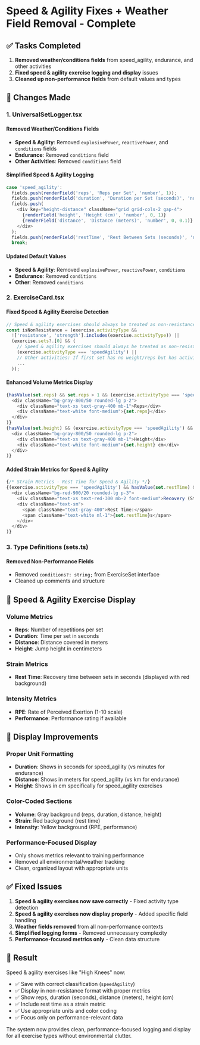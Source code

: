 # Speed & Agility Fixes + Weather Field Removal - Complete

## ✅ **Tasks Completed**

1. **Removed weather/conditions fields** from speed_agility, endurance, and other activities
2. **Fixed speed & agility exercise logging and display** issues
3. **Cleaned up non-performance fields** from default values and types

## 🎯 **Changes Made**

### **1. UniversalSetLogger.tsx**

#### **Removed Weather/Conditions Fields**
- **Speed & Agility**: Removed `explosivePower`, `reactivePower`, and `conditions` fields
- **Endurance**: Removed `conditions` field  
- **Other Activities**: Removed `conditions` field

#### **Simplified Speed & Agility Logging**
```typescript
case 'speed_agility':
  fields.push(renderField('reps', 'Reps per Set', 'number', 1));
  fields.push(renderField('duration', 'Duration per Set (seconds)', 'number', 1));
  fields.push(
    <div key="height-distance" className="grid grid-cols-2 gap-4">
      {renderField('height', 'Height (cm)', 'number', 0, 1)}
      {renderField('distance', 'Distance (meters)', 'number', 0, 0.1)}
    </div>
  );
  fields.push(renderField('restTime', 'Rest Between Sets (seconds)', 'number', 0));
  break;
```

#### **Updated Default Values**
- **Speed & Agility**: Removed `explosivePower`, `reactivePower`, `conditions`
- **Endurance**: Removed `conditions`  
- **Other**: Removed `conditions`

### **2. ExerciseCard.tsx**

#### **Fixed Speed & Agility Exercise Detection**
```typescript
// Speed & agility exercises should always be treated as non-resistance
const isNonResistance = (exercise.activityType && 
  !['resistance', 'strength'].includes(exercise.activityType)) ||
  (exercise.sets?.[0] && (
    // Speed & agility exercises should always be treated as non-resistance
    (exercise.activityType === 'speedAgility') ||
    // Other activities: If first set has no weight/reps but has activity-specific fields
    ...
  ));
```

#### **Enhanced Volume Metrics Display**
```typescript
{hasValue(set.reps) && set.reps > 1 && (exercise.activityType === 'speedAgility') && (
  <div className="bg-gray-800/50 rounded-lg p-2">
    <div className="text-xs text-gray-400 mb-1">Reps</div>
    <div className="text-white font-medium">{set.reps}</div>
  </div>
)}
{hasValue(set.height) && (exercise.activityType === 'speedAgility') && (
  <div className="bg-gray-800/50 rounded-lg p-2">
    <div className="text-xs text-gray-400 mb-1">Height</div>
    <div className="text-white font-medium">{set.height} cm</div>
  </div>
)}
```

#### **Added Strain Metrics for Speed & Agility**
```typescript
{/* Strain Metrics - Rest Time for Speed & Agility */}
{(exercise.activityType === 'speedAgility') && hasValue(set.restTime) && (
  <div className="bg-red-900/20 rounded-lg p-3">
    <div className="text-xs text-red-300 mb-2 font-medium">Recovery (Strain)</div>
    <div className="text-sm">
      <span className="text-gray-400">Rest Time:</span>
      <span className="text-white ml-1">{set.restTime}s</span>
    </div>
  </div>
)}
```

### **3. Type Definitions (sets.ts)**

#### **Removed Non-Performance Fields**
- Removed `conditions?: string;` from ExerciseSet interface
- Cleaned up comments and structure

## 🔧 **Speed & Agility Exercise Display**

### **Volume Metrics**
- **Reps**: Number of repetitions per set
- **Duration**: Time per set in seconds  
- **Distance**: Distance covered in meters
- **Height**: Jump height in centimeters

### **Strain Metrics**
- **Rest Time**: Recovery time between sets in seconds (displayed with red background)

### **Intensity Metrics**
- **RPE**: Rate of Perceived Exertion (1-10 scale)
- **Performance**: Performance rating if available

## 🎨 **Display Improvements**

### **Proper Unit Formatting**
- **Duration**: Shows in seconds for speed_agility (vs minutes for endurance)
- **Distance**: Shows in meters for speed_agility (vs km for endurance)
- **Height**: Shows in cm specifically for speed_agility exercises

### **Color-Coded Sections**
- **Volume**: Gray background (reps, duration, distance, height)
- **Strain**: Red background (rest time) 
- **Intensity**: Yellow background (RPE, performance)

### **Performance-Focused Display**
- Only shows metrics relevant to training performance
- Removed all environmental/weather tracking
- Clean, organized layout with appropriate units

## ✅ **Fixed Issues**

1. **Speed & agility exercises now save correctly** - Fixed activity type detection
2. **Speed & agility exercises now display properly** - Added specific field handling
3. **Weather fields removed** from all non-performance contexts
4. **Simplified logging forms** - Removed unnecessary complexity
5. **Performance-focused metrics only** - Clean data structure

## 🚀 **Result**

Speed & agility exercises like "High Knees" now:
- ✅ Save with correct classification (`speedAgility`)
- ✅ Display in non-resistance format with proper metrics
- ✅ Show reps, duration (seconds), distance (meters), height (cm)
- ✅ Include rest time as a strain metric
- ✅ Use appropriate units and color coding
- ✅ Focus only on performance-relevant data

The system now provides clean, performance-focused logging and display for all exercise types without environmental clutter.
